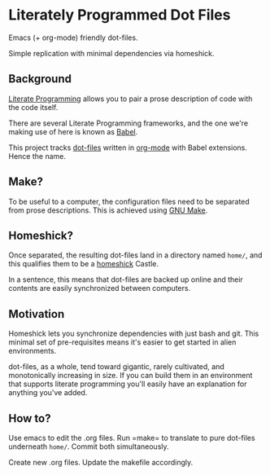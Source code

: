 # Literately Programmed Dot Files

Emacs (+ org-mode) friendly dot-files.

Simple replication with minimal dependencies via homeshick.

## Background

[Literate Programming][literate-programming] allows you to pair a
prose description of code with the code itself.

There are several Literate Programming frameworks, and the one we're
making use of here is known as [Babel][org-babel].

This project tracks [dot-files][github-dot-files] written in
[org-mode][org-mode] with Babel extensions. Hence the name.

## Make?

To be useful to a computer, the configuration files need to be
separated from prose descriptions. This is achieved using
[GNU Make][make].

## Homeshick?

Once separated, the resulting dot-files land in a directory named
`home/`, and this qualifies them to be a [homeshick][homeshick]
Castle.

In a sentence, this means that dot-files are backed up online and
their contents are easily synchronized between computers.

## Motivation

Homeshick lets you synchronize dependencies with just bash and
git. This minimal set of pre-requisites means it's easier to get
started in alien environments.

dot-files, as a whole, tend toward gigantic, rarely cultivated, and
monotonically increasing in size. If you can build them in an
environment that supports literate programming you'll easily have an
explanation for anything you've added.

## How to?

Use emacs to edit the .org files. Run =make= to translate to pure
dot-files underneath `home/`. Commit both simultaneously.

Create new .org files. Update the makefile accordingly.

[homeshick]: https://github.com/andsens/homeshick
[literate-programming]: https://en.wikipedia.org/wiki/Literate_programming
[org-babel]: http://orgmode.org/worg/org-contrib/babel/intro.html
[org-mode]: http://orgmode.org/
[github-dot-files]: http://dotfiles.github.io/
[make]: https://www.gnu.org/software/make/
[homeshick]: https://github.com/andsens/homeshick
